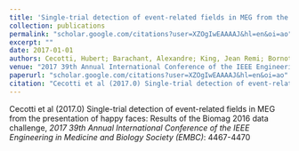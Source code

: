 ```yaml
---
title: 'Single-trial detection of event-related fields in MEG from the presentation of happy faces: Results of the Biomag 2016 data challenge'
collection: publications
permalink: "scholar.google.com/citations?user=XZOgIwEAAAAJ&hl=en&oi=ao"
excerpt: ""
date: 2017-01-01
authors: Cecotti, Hubert; Barachant, Alexandre; King, Jean Remi; Bornot, J Sanchez; Prasad, Girijesh; 
venue: "2017 39th Annual International Conference of the IEEE Engineering in Medicine and Biology Society (EMBC)"
paperurl: "scholar.google.com/citations?user=XZOgIwEAAAAJ&hl=en&oi=ao"
citation: "Cecotti et al (2017.0) Single-trial detection of event-related fields in MEG from the presentation of happy faces: Results of the Biomag 2016 data challenge, <i>2017 39th Annual International Conference of the IEEE Engineering in Medicine and Biology Society (EMBC)</i>: 4467-4470"
---
```

Cecotti et al (2017.0) Single-trial detection of event-related fields in MEG from the presentation of happy faces: Results of the Biomag 2016 data challenge, <i>2017 39th Annual International Conference of the IEEE Engineering in Medicine and Biology Society (EMBC)</i>: 4467-4470
